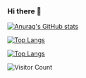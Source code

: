 ### Hi there 👋
[![Anurag's GitHub stats](https://github-readme-stats.vercel.app/api?username=RS-Imagine)](https://github.com/RS-Imagine/github-readme-stats)

[![Top Langs](https://github-readme-stats.vercel.app/api/top-langs/?username=RS-Imagine)](https://github.com/RS-Imagine/github-readme-stats)

[![Top Langs](https://github-readme-stats.vercel.app/api/top-langs/?username=RS-Imagine&layout=compact)](https://github.com/RS-Imagine/github-readme-stats)

![Visitor Count](https://profile-counter.glitch.me/RS-Imagine/count.svg)

<!--
**RS-Imagine/RS-Imagine** is a ✨ _special_ ✨ repository because its `README.md` (this file) appears on your GitHub profile.

Here are some ideas to get you started:

- 🔭 I’m currently working on ...
- 🌱 I’m currently learning ...
- 👯 I’m looking to collaborate on ...
- 🤔 I’m looking for help with ...
- 💬 Ask me about ...
- 📫 How to reach me: ...
- 😄 Pronouns: ...
- ⚡ Fun fact: ...
-->
